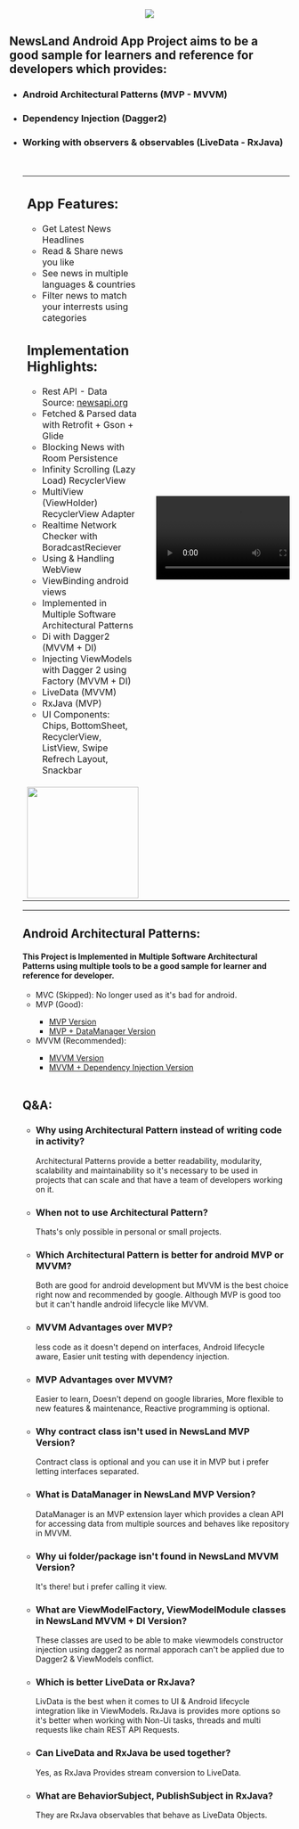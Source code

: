 <div align="center">
<img src="https://user-images.githubusercontent.com/63168118/157975455-9c5499e2-10ef-4ceb-ab7a-cde268aff15d.png" />
</div>

<h2>NewsLand Android App Project aims to be a good sample for learners and reference for developers which provides:</h2>
<ul>
<li>
<h3>Android Architectural Patterns (MVP - MVVM)</h3>
</li>
<li>
<h3>Dependency Injection (Dagger2)</h3>
</li>
<li>
<h3>Working with observers & observables (LiveData - RxJava)</h3>
</li>
        
</br>

<div align="center">
<table>
<tr>
<td width="auto">
        
<h2>App Features:</h2>
<ul>
<li>Get Latest News Headlines</li>
<li>Read & Share news you like</li>
<li>See news in multiple languages & countries</li>
<li>Filter news to match your interrests using categories</li>
</ul>

<h2>Implementation Highlights:</h2>
<ul>
  <li>Rest API - Data Source: <a href="https://newsapi.org/">newsapi.org</a></li>
  <li>Fetched & Parsed data with Retrofit + Gson + Glide</li>
  <li>Blocking News with Room Persistence</li>
  <li>Infinity Scrolling (Lazy Load) RecyclerView</li>
  <li>MultiView (ViewHolder) RecyclerView Adapter</li>
  <li>Realtime Network Checker with BoradcastReciever</li>
  <li>Using & Handling WebView</li>
  <li>ViewBinding android views</li>
  <li>Implemented in Multiple Software Architectural Patterns</li>
  <li>Di with Dagger2 (MVVM + DI)</li>
  <li>Injecting ViewModels with Dagger 2 using Factory (MVVM + DI)</li>
  <li>LiveData (MVVM)</li>
  <li>RxJava (MVP)</li>
  <li>UI Components:<br>Chips, BottomSheet, RecyclerView, ListView, Swipe Refrech Layout, Snackbar</li>
</ul>
        <br>
      <div align="center">
  <a href="https://dl.dropbox.com/s/paz3ry2bw9zlwbe/NewsLand.apk">
    <img width="200px" src="https://user-images.githubusercontent.com/63168118/157979139-36dbcfe4-c82d-43b9-85d3-0e45eeba05d9.png"/>
  </a>
  </div>    
<td>
        
<td width="auto">
<div align="center"><video src="https://user-images.githubusercontent.com/63168118/158020353-eef7cc82-b5bb-4d77-bf26-16182b56f190.mp4"></div>
</td>
        
</tr>
</table>
</div>

<hr>

<h2>Android Architectural Patterns:</h2>
<h4>This Project is Implemented in Multiple Software Architectural Patterns using multiple tools to be a good sample for learner and reference for developer.</h4>
<ul>
<li>MVC (Skipped): No longer used as it's bad for android.</li>
<li>MVP (Good):</li>
  <ul>
    <li><a href="https://github.com/amrk000/NewsLand-MVP-MVVM-Android-Project/tree/master/NewsLand%20MVP">MVP Version</a></li>
    <li><a href="https://github.com/amrk000/NewsLand-MVP-MVVM-Android-Project/tree/master/NewsLand%20MVP%20%2B%20DataManager">MVP + DataManager Version</a></li>
  </ul>
  <li>MVVM (Recommended):</li>
  <ul>
    <li><a href="https://github.com/amrk000/NewsLand-MVP-MVVM-Android-Project/tree/master/NewsLand%20MVVM">MVVM Version</a></li>
    <li><a href="https://github.com/amrk000/NewsLand-MVP-MVVM-Android-Project/tree/master/NewsLand%20MVVM%20%2B%20Dependency%20Injection">MVVM + Dependency Injection Version</a></li>
  </ul>
</ul>

</br>
<h2>Q&A:</h2>
<ul>
        
  <li>
  <h3>Why using Architectural Pattern instead of writing code in activity?</h3>
  <p>Architectural Patterns provide a better readability, modularity, scalability and maintainability so it's necessary to be used in projects that can scale and that have a team of developers working on it.<p>
  </li>
   
  <li>
  <h3>When not to use Architectural Pattern?</h3>
  <p>Thats's only possible in personal or small projects.<p>
  </li>
          
  <li>
  <h3>Which Architectural Pattern is better for android MVP or MVVM?</h3>
  <p>Both are good for android development but MVVM is the best choice right now and recommended by google. Although MVP is good too but it can't handle android lifecycle like MVVM.<p>
  </li>
          
  <li>
  <h3>MVVM Advantages over MVP?</h3>
  <p>less code as it doesn't depend on interfaces, Android lifecycle aware, Easier unit testing with dependency injection.<p>
  </li>
  
  <li>
  <h3>MVP Advantages over MVVM?</h3>
  <p>Easier to learn, Doesn't depend on google libraries, More flexible to new features & maintenance, Reactive programming is optional.<p>
  </li>
  
  <li>
  <h3>Why contract class isn't used in NewsLand MVP Version?</h3>
  <p>Contract class is optional and you can use it in MVP but i prefer letting interfaces separated.<p>
  </li>
  
  <li>
  <h3>What is DataManager in NewsLand MVP Version?</h3>
  <p>DataManager is an MVP extension layer which provides a clean API for accessing data from multiple sources and behaves like repository in MVVM.<p>
  </li>
   
  <li>
  <h3>Why ui folder/package isn't found in NewsLand MVVM Version?</h3>
  <p>It's there! but i prefer calling it view.<p>
  </li>
   
  <li>
  <h3>What are ViewModelFactory, ViewModelModule classes in NewsLand MVVM + DI Version?</h3>
  <p>These classes are used to be able to make viewmodels constructor injection using dagger2 as normal apporach can't be applied due to Dagger2 & ViewModels conflict.<p>
  </li>
  
  <li>
  <h3>Which is better LiveData or RxJava?</h3>
  <p>LivData is the best when it comes to UI & Android lifecycle integration like in ViewModels. RxJava is provides more options so it's better when working with Non-Ui tasks, threads and multi requests like chain REST API Requests.<p>
  </li>
        
  <li>
  <h3>Can LiveData and RxJava be used together?</h3>
  <p>Yes, as RxJava Provides stream conversion to LiveData.<p>
  </li>
        
  <li>
  <h3>What are BehaviorSubject, PublishSubject in RxJava?</h3>
  <p>They are RxJava observables that behave as LiveData Objects.<p>
  </li>
</ul>
